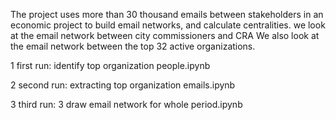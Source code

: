 The project uses more than 30 thousand emails between stakeholders in an economic project to build email networks, and calculate centralities. 
we look at the email network between city commissioners and CRA
We also look at the email network between the top 32 active organizations.

1 first run: identify top organization people.ipynb

2 second run: extracting top organization emails.ipynb

3 third run: 3 draw email network for whole period.ipynb
